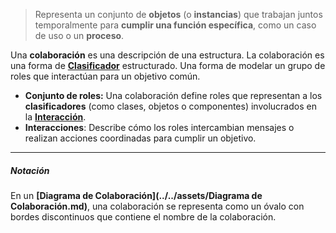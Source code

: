 > Representa un conjunto de **objetos** (o **instancias**) que trabajan juntos temporalmente para **cumplir una función específica**, como un caso de uso o un **proceso**.

Una **colaboración** es una descripción de una estructura. La colaboración es una forma de **[Clasificador](../../assets/Clasificador.md)** estructurado. Una forma de modelar un grupo de roles que interactúan para un objetivo común.
- **Conjunto de roles:** Una colaboración define roles que representan a los **clasificadores** (como clases, objetos o componentes) involucrados en la **[Interacción](../../assets/Interacción.md)**.
- **Interacciones**: Describe cómo los roles intercambian mensajes o realizan acciones coordinadas para cumplir un objetivo.
****
##### **Notación**
En un **[Diagrama de Colaboración](../../assets/Diagrama de Colaboración.md)**, una colaboración se representa como un óvalo con bordes discontinuos que contiene el nombre de la colaboración.
